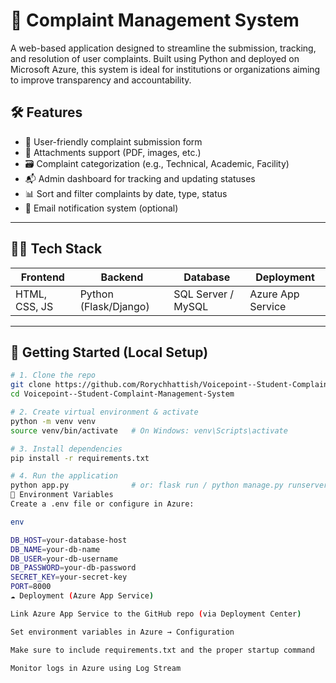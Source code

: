 # 📢 Complaint Management System

A web-based application designed to streamline the submission, tracking, and resolution of user complaints. Built using Python and deployed on Microsoft Azure, this system is ideal for institutions or organizations aiming to improve transparency and accountability.

## 🛠️ Features

- 🔐 User-friendly complaint submission form
- 📄 Attachments support (PDF, images, etc.)
- 🗃️ Complaint categorization (e.g., Technical, Academic, Facility)
- 📬 Admin dashboard for tracking and updating statuses
- 📊 Sort and filter complaints by date, type, status
- 📨 Email notification system (optional)

---

## 🧑‍💻 Tech Stack

| Frontend        | Backend         | Database      | Deployment      |
|----------------|------------------|---------------|-----------------|
| HTML, CSS, JS   | Python (Flask/Django) | SQL Server / MySQL | Azure App Service |

---

## 🚀 Getting Started (Local Setup)

```bash
# 1. Clone the repo
git clone https://github.com/Rorychhattish/Voicepoint--Student-Complaint-Management-System.git
cd Voicepoint--Student-Complaint-Management-System

# 2. Create virtual environment & activate
python -m venv venv
source venv/bin/activate   # On Windows: venv\Scripts\activate

# 3. Install dependencies
pip install -r requirements.txt

# 4. Run the application
python app.py              # or: flask run / python manage.py runserver
🔧 Environment Variables
Create a .env file or configure in Azure:

env

DB_HOST=your-database-host
DB_NAME=your-db-name
DB_USER=your-db-username
DB_PASSWORD=your-db-password
SECRET_KEY=your-secret-key
PORT=8000
☁️ Deployment (Azure App Service)

Link Azure App Service to the GitHub repo (via Deployment Center)

Set environment variables in Azure → Configuration

Make sure to include requirements.txt and the proper startup command

Monitor logs in Azure using Log Stream

